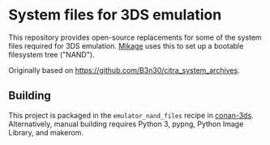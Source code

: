 System files for 3DS emulation
==============

This repository provides open-source replacements for some of the system files
required for 3DS emulation. [Mikage](https://github.com/mikage-emu/mikage-dev/)
uses this to set up a bootable filesystem tree ("NAND").

Originally based on https://github.com/B3n30/citra_system_archives.

## Building

This project is packaged in the `emulator_nand_files` recipe in
[conan-3ds](https://github.com/mikage-emu/conan-3ds). Alternatively, manual
building requires Python 3, pypng, Python Image Library, and makerom.

